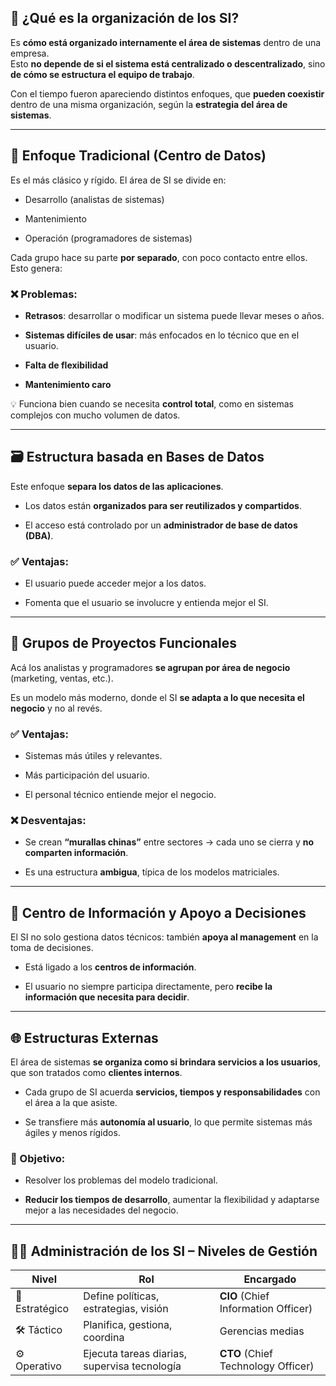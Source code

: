 ## 🧱 ¿Qué es la organización de los SI?

Es **cómo está organizado internamente el área de sistemas** dentro de una empresa.  
Esto **no depende de si el sistema está centralizado o descentralizado**, sino **de cómo se estructura el equipo de trabajo**.

Con el tiempo fueron apareciendo distintos enfoques, que **pueden coexistir** dentro de una misma organización, según la **estrategia del área de sistemas**.

---

## 🧾 Enfoque Tradicional (Centro de Datos)

Es el más clásico y rígido. El área de SI se divide en:

- Desarrollo (analistas de sistemas)
    
- Mantenimiento
    
- Operación (programadores de sistemas)
    

Cada grupo hace su parte **por separado**, con poco contacto entre ellos. Esto genera:

### ❌ Problemas:

- **Retrasos**: desarrollar o modificar un sistema puede llevar meses o años.
    
- **Sistemas difíciles de usar**: más enfocados en lo técnico que en el usuario.
    
- **Falta de flexibilidad**
    
- **Mantenimiento caro**
    

💡 Funciona bien cuando se necesita **control total**, como en sistemas complejos con mucho volumen de datos.

---

## 🗃️ Estructura basada en Bases de Datos

Este enfoque **separa los datos de las aplicaciones**.

- Los datos están **organizados para ser reutilizados y compartidos**.
    
- El acceso está controlado por un **administrador de base de datos (DBA)**.
    

### ✅ Ventajas:

- El usuario puede acceder mejor a los datos.
    
- Fomenta que el usuario se involucre y entienda mejor el SI.
    

---

## 👥 Grupos de Proyectos Funcionales

Acá los analistas y programadores **se agrupan por área de negocio** (marketing, ventas, etc.).

Es un modelo más moderno, donde el SI **se adapta a lo que necesita el negocio** y no al revés.

### ✅ Ventajas:

- Sistemas más útiles y relevantes.
    
- Más participación del usuario.
    
- El personal técnico entiende mejor el negocio.
    

### ❌ Desventajas:

- Se crean **“murallas chinas”** entre sectores → cada uno se cierra y **no comparten información**.
    
- Es una estructura **ambigua**, típica de los modelos matriciales.
    

---

## 🧠 Centro de Información y Apoyo a Decisiones

El SI no solo gestiona datos técnicos: también **apoya al management** en la toma de decisiones.

- Está ligado a los **centros de información**.
    
- El usuario no siempre participa directamente, pero **recibe la información que necesita para decidir**.
    

---

## 🌐 Estructuras Externas

El área de sistemas **se organiza como si brindara servicios a los usuarios**, que son tratados como **clientes internos**.

- Cada grupo de SI acuerda **servicios, tiempos y responsabilidades** con el área a la que asiste.
    
- Se transfiere más **autonomía al usuario**, lo que permite sistemas más ágiles y menos rígidos.
    

### 🎯 Objetivo:

- Resolver los problemas del modelo tradicional.
    
- **Reducir los tiempos de desarrollo**, aumentar la flexibilidad y adaptarse mejor a las necesidades del negocio.
    

---

## 🧑‍💼 Administración de los SI – Niveles de Gestión

|Nivel|Rol|Encargado|
|---|---|---|
|🎯 Estratégico|Define políticas, estrategias, visión|**CIO** (Chief Information Officer)|
|🛠️ Táctico|Planifica, gestiona, coordina|Gerencias medias|
|⚙️ Operativo|Ejecuta tareas diarias, supervisa tecnología|**CTO** (Chief Technology Officer)|

